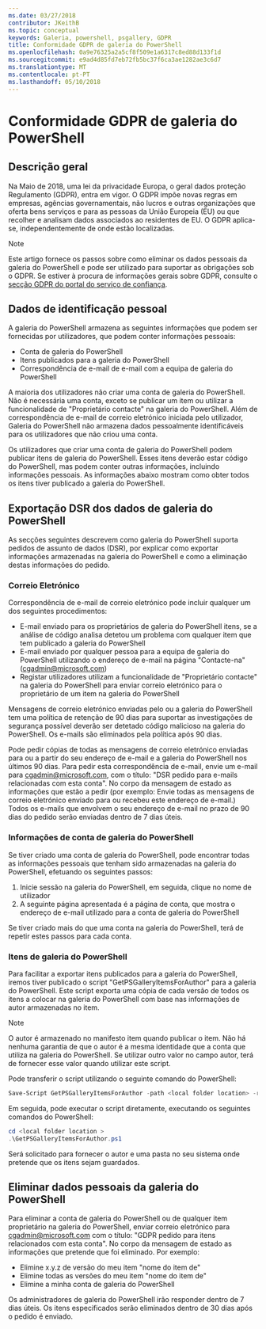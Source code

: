 ```yaml
---
ms.date: 03/27/2018
contributor: JKeithB
ms.topic: conceptual
keywords: Galeria, powershell, psgallery, GDPR
title: Conformidade GDPR de galeria do PowerShell
ms.openlocfilehash: 0a9e76325a2a5cf8f509e1a6317c8ed88d133f1d
ms.sourcegitcommit: e9ad4d85fd7eb72fb5bc37f6ca3ae1282ae3c6d7
ms.translationtype: MT
ms.contentlocale: pt-PT
ms.lasthandoff: 05/10/2018
---
```

# <a name="powershell-gallery-gdpr-compliance"></a>Conformidade GDPR de galeria do PowerShell

## <a name="overview"></a>Descrição geral

Na Maio de 2018, uma lei da privacidade Europa, o geral dados proteção Regulamento (GDPR), entra em vigor.
O GDPR impõe novas regras em empresas, agências governamentais, não lucros e outras organizações que oferta bens serviços e para as pessoas da União Europeia (EU) ou que recolher e analisam dados associados ao residentes de EU.
O GDPR aplica-se, independentemente de onde estão localizadas.

> [!NOTE]
> Este artigo fornece os passos sobre como eliminar os dados pessoais da galeria do PowerShell e pode ser utilizado para suportar as obrigações sob o GDPR. Se estiver à procura de informações gerais sobre GDPR, consulte o [secção GDPR do portal do serviço de confiança](https://servicetrust.microsoft.com/ViewPage/GDPRGetStarted).

## <a name="personally-identifiable-data"></a>Dados de identificação pessoal

A galeria do PowerShell armazena as seguintes informações que podem ser fornecidas por utilizadores, que podem conter informações pessoais:

* Conta de galeria do PowerShell
* Itens publicados para a galeria do PowerShell
* Correspondência de e-mail de e-mail com a equipa de galeria do PowerShell

A maioria dos utilizadores não criar uma conta de galeria do PowerShell.
Não é necessária uma conta, exceto se publicar um item ou utilizar a funcionalidade de "Proprietário contacte" na galeria do PowerShell.
Além de correspondência de e-mail de correio eletrónico iniciada pelo utilizador, Galeria do PowerShell não armazena dados pessoalmente identificáveis para os utilizadores que não criou uma conta.

Os utilizadores que criar uma conta de galeria do PowerShell podem publicar itens de galeria do PowerShell.
Esses itens deverão estar código do PowerShell, mas podem conter outras informações, incluindo informações pessoais.
As informações abaixo mostram como obter todos os itens tiver publicado a galeria do PowerShell.

## <a name="dsr-export-of-powershell-gallery-data"></a>Exportação DSR dos dados de galeria do PowerShell

As secções seguintes descrevem como galeria do PowerShell suporta pedidos de assunto de dados (DSR), por explicar como exportar informações armazenadas na galeria do PowerShell e como a eliminação destas informações do pedido.

### <a name="email"></a>Correio Eletrónico

Correspondência de e-mail de correio eletrónico pode incluir qualquer um dos seguintes procedimentos:

* E-mail enviado para os proprietários de galeria do PowerShell itens, se a análise de código analisa detetou um problema com qualquer item que tem publicado a galeria do PowerShell
* E-mail enviado por qualquer pessoa para a equipa de galeria do PowerShell utilizando o endereço de e-mail na página "Contacte-na" (cgadmin@microsoft.com)
* Registar utilizadores utilizam a funcionalidade de "Proprietário contacte" na galeria do PowerShell para enviar correio eletrónico para o proprietário de um item na galeria do PowerShell

Mensagens de correio eletrónico enviadas pelo ou a galeria do PowerShell tem uma política de retenção de 90 dias para suportar as investigações de segurança possível deverão ser detetado código malicioso na galeria do PowerShell.
Os e-mails são eliminados pela política após 90 dias.

Pode pedir cópias de todas as mensagens de correio eletrónico enviadas para ou a partir do seu endereço de e-mail e a galeria do PowerShell nos últimos 90 dias.
Para pedir esta correspondência de e-mail, envie um e-mail para cgadmin@microsoft.com, com o título: "DSR pedido para e-mails relacionadas com esta conta".
No corpo da mensagem de estado as informações que estão a pedir (por exemplo: Envie todas as mensagens de correio eletrónico enviado para ou recebeu este endereço de e-mail.) Todos os e-mails que envolvem o seu endereço de e-mail no prazo de 90 dias do pedido serão enviadas dentro de 7 dias úteis.

### <a name="powershell-gallery-account-information"></a>Informações de conta de galeria do PowerShell

Se tiver criado uma conta de galeria do PowerShell, pode encontrar todas as informações pessoais que tenham sido armazenadas na galeria do PowerShell, efetuando os seguintes passos:

1. Inicie sessão na galeria do PowerShell, em seguida, clique no nome de utilizador
2. A seguinte página apresentada é a página de conta, que mostra o endereço de e-mail utilizado para a conta de galeria do PowerShell

Se tiver criado mais do que uma conta na galeria do PowerShell, terá de repetir estes passos para cada conta.

### <a name="items-in-the-powershell-gallery"></a>Itens de galeria do PowerShell

Para facilitar a exportar itens publicados para a galeria do PowerShell, iremos tiver publicado o script "GetPSGalleryItemsForAuthor" para a galeria do PowerShell.
Este script exporta uma cópia de cada versão de todos os itens a colocar na galeria do PowerShell com base nas informações de autor armazenadas no item.

> [!NOTE]
> O autor é armazenado no manifesto item quando publicar o item.
> Não há nenhuma garantia de que o autor é a mesma identidade que a conta que utiliza na galeria do PowerShell.
> Se utilizar outro valor no campo autor, terá de fornecer esse valor quando utilizar este script.

Pode transferir o script utilizando o seguinte comando do PowerShell:

```powershell
Save-Script GetPSGalleryItemsForAuthor -path <local folder location> -repository psgallery
```

Em seguida, pode executar o script diretamente, executando os seguintes comandos do PowerShell:

```powershell
cd <local folder location >
.\GetPSGalleryItemsForAuthor.ps1
```

Será solicitado para fornecer o autor e uma pasta no seu sistema onde pretende que os itens sejam guardados.

## <a name="deleting-personal-data-from-the-powershell-gallery"></a>Eliminar dados pessoais da galeria do PowerShell

Para eliminar a conta de galeria do PowerShell ou de qualquer item proprietário na galeria do PowerShell, enviar correio eletrónico para cgadmin@microsoft.com com o título: "GDPR pedido para itens relacionados com esta conta".
No corpo da mensagem de estado as informações que pretende que foi eliminado. Por exemplo:

* Elimine x.y.z de versão do meu item "nome do item de"
* Elimine todas as versões do meu item "nome do item de"
* Elimine a minha conta de galeria do PowerShell

Os administradores de galeria do PowerShell irão responder dentro de 7 dias úteis.
Os itens especificados serão eliminados dentro de 30 dias após o pedido é enviado.
